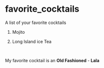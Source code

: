 # favorite_cocktails
A list of your favorite cocktails 

1. Mojito

2. Long Island ice Tea


<br>

My favorite cocktail is an <strong>Old Fashioned</strong> - **Lala**

